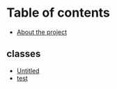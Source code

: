 # Table of contents

* [About the project](README.md)

## classes

* [Untitled](classes/untitled.md)
* [test](classes/test.md)

